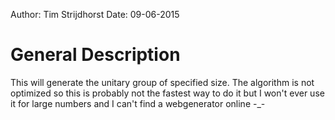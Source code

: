 Author: Tim Strijdhorst
Date: 09-06-2015

# General Description #
This will generate the unitary group of specified size. The algorithm is not optimized so this is probably not the
fastest way to do it but I won't ever use it for large numbers and I can't find a webgenerator online -_-